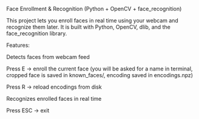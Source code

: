 Face Enrollment & Recognition (Python + OpenCV + face_recognition)

This project lets you enroll faces in real time using your webcam and recognize them later. It is built with Python, OpenCV, dlib, and the face_recognition library.

Features:

Detects faces from webcam feed

Press E → enroll the current face (you will be asked for a name in terminal, cropped face is saved in known_faces/, encoding saved in encodings.npz)

Press R → reload encodings from disk

Recognizes enrolled faces in real time

Press ESC → exit
